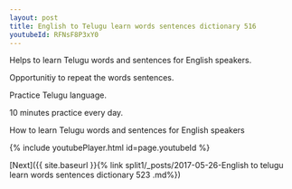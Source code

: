 ```yaml
---
layout: post
title: English to Telugu learn words sentences dictionary 516 
youtubeId: RFNsF8P3xY0
---
```

 
 
Helps to learn Telugu words and sentences for English speakers.

Opportunitiy to repeat the words sentences. 

Practice Telugu language. 
 
10 minutes practice every day. 
 
How to learn Telugu words and sentences for English speakers 
 
{% include youtubePlayer.html id=page.youtubeId %}
 
 
[Next]({{ site.baseurl }}{% link  split1/_posts/2017-05-26-English to telugu learn words sentences dictionary 523 .md%})
 

